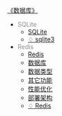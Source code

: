 [《数据库》](docs/数据库/index.md)

- <font color="#8f8f8f">SQLite</font>
  - [SQLite](docs/数据库/SQLite/SQLite.md)
  - [♢ sqlite3](docs/数据库/SQLite/^sqlite3.md)
- <font color="#8f8f8f">Redis</font>
  - [Redis](docs/数据库/Redis/Redis.md)
  - [数据库](docs/数据库/Redis/数据库.md)
  - [数据类型](docs/数据库/Redis/数据类型.md)
  - [其它功能](docs/数据库/Redis/其它功能.md)
  - [性能优化](docs/数据库/Redis/性能优化.md)
  - [部署架构](docs/数据库/Redis/部署架构.md)
  - [♢ Redis](docs/数据库/Redis/^Redis.md)
